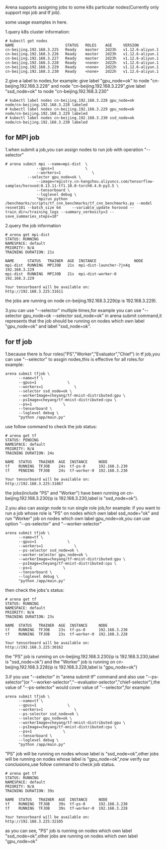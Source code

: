 

Arena supports assigning jobs to some k8s particular nodes(Currently only support mpi job and tf job).

some usage examples in here.
 
1.query k8s cluster information:
```
# kubectl get nodes
NAME                       STATUS   ROLES    AGE     VERSION
cn-beijing.192.168.3.225   Ready    master   2d23h   v1.12.6-aliyun.1
cn-beijing.192.168.3.226   Ready    master   2d23h   v1.12.6-aliyun.1
cn-beijing.192.168.3.227   Ready    master   2d23h   v1.12.6-aliyun.1
cn-beijing.192.168.3.228   Ready    <none>   2d22h   v1.12.6-aliyun.1
cn-beijing.192.168.3.229   Ready    <none>   2d22h   v1.12.6-aliyun.1
cn-beijing.192.168.3.230   Ready    <none>   2d22h   v1.12.6-aliyun.1
```
2.give a label to nodes,for example: give label "gpu_node=ok" to node "cn-beijing.192.168.3.228" and node "cn-beijing.192.168.3.229",give label "ssd_node=ok" to node "cn-beijing.192.168.3.230"
```
# kubectl label nodes cn-beijing.192.168.3.228 gpu_node=ok
node/cn-beijing.192.168.3.228 labeled
# kubectl label nodes cn-beijing.192.168.3.229 gpu_node=ok
node/cn-beijing.192.168.3.229 labeled
# kubectl label nodes cn-beijing.192.168.3.230 ssd_node=ok
node/cn-beijing.192.168.3.230 labeled
``` 
## for MPI job
1.when submit a job,you can assign nodes to run job with operation "--selector" 
```
# arena submit mpi --name=mpi-dist  \
              --gpus=1              \
              --workers=1              \
	      --selector gpu_node=ok \
              --image=registry.cn-hangzhou.aliyuncs.com/tensorflow-samples/horovod:0.13.11-tf1.10.0-torch0.4.0-py3.5 \
              --tensorboard \
              --loglevel debug \
              "mpirun python /benchmarks/scripts/tf_cnn_benchmarks/tf_cnn_benchmarks.py --model resnet101 --batch_size 64     --variable_update horovod --train_dir=/training_logs --summary_verbosity=3 --save_summaries_steps=10"
```
2.query the job information
```
# arena get mpi-dist                                                                                                                                  
STATUS: RUNNING
NAMESPACE: default
PRIORITY: N/A
TRAINING DURATION: 21s

NAME      STATUS   TRAINER  AGE  INSTANCE                 NODE
mpi-dist  RUNNING  MPIJOB   21s  mpi-dist-launcher-7jn4q  192.168.3.229
mpi-dist  RUNNING  MPIJOB   21s  mpi-dist-worker-0        192.168.3.229

Your tensorboard will be available on:
http://192.168.3.225:31611
```
the jobs are running  on node cn-beijing.192.168.3.229(ip is 192.168.3.229).

3.you can use "--selector" multiple times,for example you can use  "--selector gpu_node=ok --selector ssd_node=ok" in arena submit command,it represents that the job should be running on nodes which own label "gpu_node=ok" and label "ssd_node=ok".

## for tf job 

1.because there is four roles("PS","Worker","Evaluator","Chief") in tf job,you can use "--selector" to assgin nodes,this is effective for all roles.for example:
```
arena submit tfjob \
      --name=tf \
      --gpus=1              \
      --workers=1              \
      --selector ssd_node=ok \
      --workerImage=cheyang/tf-mnist-distributed:gpu \
      --psImage=cheyang/tf-mnist-distributed:cpu \
      --ps=1              \
      --tensorboard \
      --loglevel debug \
      "python /app/main.py"
```
use follow command to check the job status:

```
# arena get tf                                                                                                                                       
STATUS: PENDING
NAMESPACE: default
PRIORITY: N/A
TRAINING DURATION: 24s

NAME  STATUS   TRAINER  AGE  INSTANCE     NODE
tf    RUNNING  TFJOB    24s  tf-ps-0      192.168.3.230
tf    PENDING  TFJOB    24s  tf-worker-0  192.168.3.230

Your tensorboard will be available on:
http://192.168.3.225:31867
```

the jobs(include "PS" and "Worker") have been running on cn-beijing.192.168.3.230(ip is 192.168.3.230,label is "ssd_node=ok").

2.you also can assign node to run single role job,for example: if you want to run a job whose role is "PS" on nodes which own label ssd_node="ok" and run "Worker" job on nodes which own label gpu_node=ok,you can use option "--ps-selector" and "--worker-selector" 
```
arena submit tfjob \
      --name=tf \
      --gpus=1              \
      --workers=1              \
      --ps-selector ssd_node=ok \
      --worker-selector gpu_node=ok \
      --workerImage=cheyang/tf-mnist-distributed:gpu \
      --psImage=cheyang/tf-mnist-distributed:cpu \
      --ps=1              \
      --tensorboard \
      --loglevel debug \
      "python /app/main.py"
```

then check the jobs's status:

```
# arena get tf                                                                                                                                       
STATUS: RUNNING
NAMESPACE: default
PRIORITY: N/A
TRAINING DURATION: 23s

NAME  STATUS   TRAINER  AGE  INSTANCE     NODE
tf    RUNNING  TFJOB    23s  tf-ps-0      192.168.3.230
tf    RUNNING  TFJOB    23s  tf-worker-0  192.168.3.228

Your tensorboard will be available on:
http://192.168.3.225:30162
```

the "PS" job is running on cn-beijing.192.168.3.230(ip is 192.168.3.230,label is "ssd_node=ok") and the "Worker" job is running on  cn-beijing.192.168.3.228(ip is 192.168.3.228,label is "gpu_node=ok") 

3.if you use "--selector" in "arena submit tf" command and also use "--ps-selector"(or "--worker-selector","--evaluator-selector","chief-selector"),the value of "--ps-selector" would cover value of "--selector",for example:

```
arena submit tfjob \
      --name=tf \
      --gpus=1              \
      --workers=1              \
      --ps-selector ssd_node=ok \
      --selector gpu_node=ok \
      --workerImage=cheyang/tf-mnist-distributed:gpu \
      --psImage=cheyang/tf-mnist-distributed:cpu \
      --ps=1              \
      --tensorboard \
      --loglevel debug \
      "python /app/main.py"
```

"PS" job will be running on nodes whose label is "ssd_node=ok",other jobs will be running on nodes whose label is "gpu_node=ok",now verify our conclusions,use follow command to check job status.
```
# arena get tf                                                                                                                                       
STATUS: RUNNING
NAMESPACE: default
PRIORITY: N/A
TRAINING DURATION: 39s

NAME  STATUS   TRAINER  AGE  INSTANCE     NODE
tf    RUNNING  TFJOB    39s  tf-ps-0      192.168.3.230
tf    RUNNING  TFJOB    39s  tf-worker-0  192.168.3.228

Your tensorboard will be available on:
http://192.168.3.225:32105
```
as you can see, "PS" job is running on nodes which own label "ssd_node=ok",other jobs are running on nodes which own label "gpu_node=ok"
